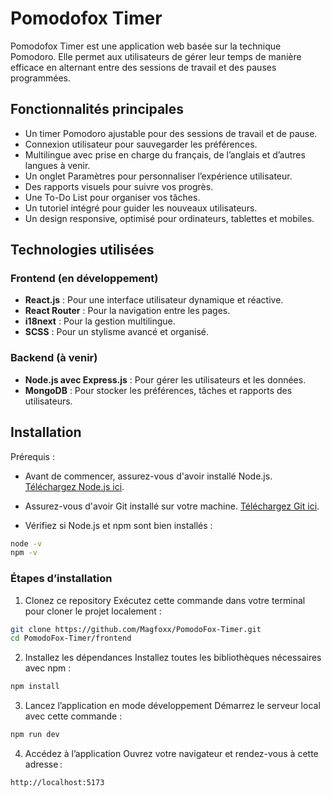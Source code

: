 # Pomodofox Timer

Pomodofox Timer est une application web basée sur la technique Pomodoro. Elle permet aux utilisateurs de gérer leur temps de manière efficace en alternant entre des sessions de travail et des pauses programmées.

## Fonctionnalités principales
- Un timer Pomodoro ajustable pour des sessions de travail et de pause.
- Connexion utilisateur pour sauvegarder les préférences.
- Multilingue avec prise en charge du français, de l’anglais et d’autres langues à venir.
- Un onglet Paramètres pour personnaliser l’expérience utilisateur.
- Des rapports visuels pour suivre vos progrès.
- Une To-Do List pour organiser vos tâches.
- Un tutoriel intégré pour guider les nouveaux utilisateurs.
- Un design responsive, optimisé pour ordinateurs, tablettes et mobiles.


## Technologies utilisées

### Frontend (en développement)
- **React.js** : Pour une interface utilisateur dynamique et réactive.
- **React Router** : Pour la navigation entre les pages.
- **i18next** : Pour la gestion multilingue.
- **SCSS** : Pour un stylisme avancé et organisé.

### Backend (à venir)
- **Node.js avec Express.js** : Pour gérer les utilisateurs et les données.
- **MongoDB** : Pour stocker les préférences, tâches et rapports des utilisateurs.

## Installation

Prérequis :
- Avant de commencer, assurez-vous d'avoir installé Node.js. [Téléchargez Node.js ici](https://nodejs.org/).

- Assurez-vous d'avoir Git installé sur votre machine. [Téléchargez Git ici](https://git-scm.com/).

- Vérifiez si Node.js et npm sont bien installés :
```bash
node -v
npm -v
```

 ### Étapes d’installation

1.	Clonez ce repository
Exécutez cette commande dans votre terminal pour cloner le projet localement :
```bash 
git clone https://github.com/Magfoxx/PomodoFox-Timer.git
cd PomodoFox-Timer/frontend
```

2.	Installez les dépendances
Installez toutes les bibliothèques nécessaires avec npm :
```bash
npm install
```

3.	Lancez l’application en mode développement
Démarrez le serveur local avec cette commande :
```bash
npm run dev
```

4.	Accédez à l’application
Ouvrez votre navigateur et rendez-vous à cette adresse :
```bash
http://localhost:5173
```